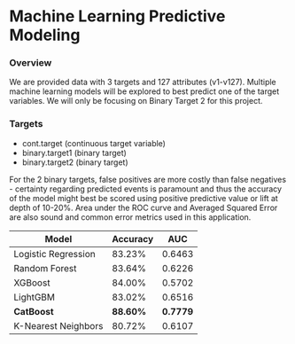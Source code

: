 # Machine Learning Predictive Modeling

### Overview
We are provided data with 3 targets and 127 attributes (v1-v127). Multiple machine learning models will be explored to best predict one of the target variables. We will only be focusing on Binary Target 2 for this project.

### Targets
- cont.target (continuous target variable)
- binary.target1 (binary target)
- binary.target2 (binary target)

For the 2 binary targets, false positives are more costly than false negatives - certainty regarding predicted events is paramount and thus the accuracy of the model might best be scored using positive predictive value or lift at depth of 10-20%. Area under the ROC curve and Averaged Squared Error are also sound and common error metrics used in this application.



|          Model        |    Accuracy   |    AUC    |
| --------------------- | ------------- | --------- |
|  Logistic Regression  |     83.23%    |   0.6463  |
|      Random Forest    |     83.64%    |   0.6226  |
|        XGBoost        |     84.00%    |   0.5702  |
|        LightGBM       |     83.02%    |   0.6516  |
|        **CatBoost**       |     **88.60%**    |   **0.7779**  |
|  K-Nearest Neighbors  |     80.72%    |   0.6107  |

